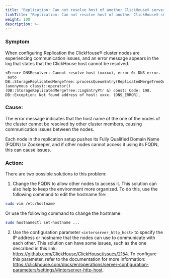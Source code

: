 ```yaml
---
title: "Replication: Can not resolve host of another ClickHouse® server"
linkTitle: "Replication: Can not resolve host of another ClickHouse® server"
weight: 100
description: >-
---
```


### Symptom

When configuring Replication the ClickHouse® cluster nodes are experiencing communication issues, and an error message appears in the log that states that the ClickHouse host cannot be resolved.

```
<Error> DNSResolver: Cannot resolve host (xxxxx), error 0: DNS error.
 auto DB::StorageReplicatedMergeTree::processQueueEntry(ReplicatedMergeTreeQueue::SelectedEntryPtr)::(anonymous class)::operator()(DB::StorageReplicatedMergeTree::LogEntryPtr &) const: Code: 198. DB::Exception: Not found address of host: xxxx. (DNS_ERROR),
```

### Cause:

The error message indicates that the host name of the one of the nodes of the cluster cannot be resolved by other cluster members, causing communication issues between the nodes.

Each node in the replication setup pushes its Fully Qualified Domain Name (FQDN) to Zookeeper, and if other nodes cannot access it using its FQDN, this can cause issues.

### Action:

There are two possible solutions to this problem:

1. Change the FQDN to allow other nodes to access it. This solution can also help to keep the environment more organized. To do this, use the following command to edit the hostname file:

```sh
sudo vim /etc/hostname
```

Or use the following command to change the hostname:

```sh
sudo hostnamectl set-hostname ...
```

2. Use the configuration parameter `<interserver_http_host>` to specify the IP address or hostname that the nodes can use to communicate with each other. This solution can have some issues, such as the one described in this link: https://github.com/ClickHouse/ClickHouse/issues/2154.
   To configure this parameter, refer to the documentation for more information: https://clickhouse.com/docs/en/operations/server-configuration-parameters/settings/#interserver-http-host.
